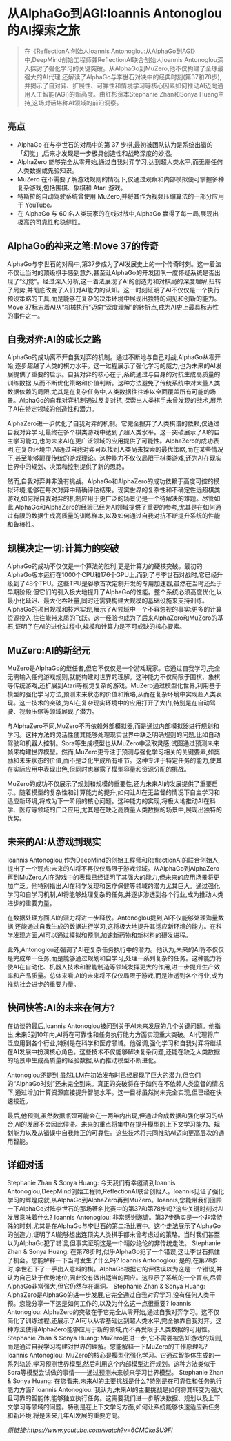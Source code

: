 # 从AlphaGo到AGI:Ioannis Antonoglou的AI探索之旅

>在《ReflectionAI创始人Ioannis Antonoglou:从AlphaGo到AGI》中,DeepMind创始工程师兼ReflectionAI联合创始人Ioannis Antonoglou深入探讨了强化学习的关键突破。从AlphaGo到MuZero,他不仅构建了全球最强大的AI代理,还解读了AlphaGo与李世石对决中的经典时刻(第37和78步),并揭示了自对弈、扩展性、可靠性和情境学习等核心因素如何推动AI迈向通用人工智能(AGI)的新高度。由红杉资本Stephanie Zhan和Sonya Huang主持,这场对话堪称AI领域的前沿洞察。

## 亮点
- AlphaGo 在与李世石的对局中的第 37 步棋,最初被团队认为是系统出错的「幻觉」,后来才发现是一步极具创造性和战略深度的妙招。  
- AlphaZero 能够完全从零开始,通过自我对弈学习,达到超人类水平,而无需任何人类数据或先验知识。  
- MuZero 在不需要了解游戏规则的情况下,仅通过观察和内部模拟便可掌握多种复杂游戏,包括围棋、象棋和 Atari 游戏。  
- 特斯拉的自动驾驶系统曾使用 MuZero,并将其作为视频压缩算法的一部分应用于 YouTube。  
- 在 AlphaGo 与 60 名人类玩家的在线对战中,AlphaGo 赢得了每一局,展现出极高的可靠性和稳健性。

## AlphaGo的神来之笔:Move 37的传奇
AlphaGo与李世石的对局中,第37步成为了AI发展史上的一个传奇时刻。这一着法不仅让当时的顶级棋手感到意外,甚至让AlphaGo的开发团队一度怀疑系统是否出现了“幻觉”。经过深入分析,这一着法展现了AI的创造力和对棋局的深度理解,扭转了局势,并彻底改变了人们对AI能力的认知。这一时刻证明了AI不仅仅是一个执行预设策略的工具,而是能够在复杂的决策环境中展现出独特的洞见和创新的能力。Move 37标志着AI从“机械执行”迈向“深度理解”的转折点,成为AI史上最具标志性的事件之一。

## 自我对弈:AI的成长之路
AlphaGo的成功离不开自我对弈的机制。通过不断地与自己对战,AlphaGo从零开始,逐步超越了人类的棋力水平。这一过程展示了强化学习的威力,也为未来的AI发展提供了重要的启示。自我对弈的核心在于,系统通过与自身的对抗生成高质量的训练数据,从而不断优化策略和价值判断。这种方法避免了传统系统中对大量人类数据依赖的局限,尤其是在复杂任务中,人类数据往往难以全面覆盖所有可能的场景。AlphaGo的自我对弈机制通过反复对抗,探索出人类棋手未曾发现的战术,展示了AI在特定领域的创造性和潜力。

AlphaZero进一步优化了自我对弈的机制。它完全摒弃了人类棋谱的依赖,仅通过自我对弈学习,最终在多个棋类游戏中达到了超人类水平。这一突破展示了AI的自主学习能力,也为未来AI在更广泛领域的应用提供了可能性。AlphaZero的成功表明,在复杂环境中,AI通过自我对弈可以找到人类尚未探索的最优策略,而在某些情况下,甚至能够颠覆传统的游戏理论。这种能力不仅仅局限于棋类游戏,还为AI在现实世界中的规划、决策和控制提供了新的思路。

然而,自我对弈并非没有挑战。AlphaGo和AlphaZero的成功依赖于高度可控的模拟环境,能够在每次对弈中精确评估结果。现实世界的复杂性和不确定性远超棋类游戏,如何将自我对弈的机制应用于更广泛的场景仍是一个待解决的难题。尽管如此,AlphaGo和AlphaZero的经验已经为AI领域提供了重要的参考,尤其是在如何通过有限的数据生成高质量的训练样本,以及如何通过自我对抗不断提升系统的性能和鲁棒性。

## 规模决定一切:计算力的突破
AlphaGo的成功不仅仅是一个算法的胜利,更是计算力的硬核突破。最初的AlphaGo版本运行在1000个CPU和176个GPU上,而到了与李世石对战时,它已经升级到了48个TPU。这些TPU是谷歌首次定制开发的专用加速器,虽然在当时还处于早期阶段,但它们的引入极大地提升了AlphaGo的性能。整个系统必须高度优化,以最小化延迟、最大化吞吐量,同时还需要构建大规模的基础设施来支持训练。AlphaGo的项目规模和技术实现,展示了AI领域中一个不容忽视的事实:更多的计算资源投入,往往能带来质的飞跃。这一经验也成为了后来AlphaZero和MuZero的基石,证明了在AI的进化过程中,规模和计算力是不可或缺的核心要素。

## MuZero:AI的新纪元
MuZero是AlphaGo的继任者,但它不仅仅是一个游戏玩家。它通过自我学习,完全无需输入任何游戏规则,就能构建对世界的理解。这种能力不仅局限于围棋、象棋等传统游戏,还扩展到Atari等视觉复杂的游戏。MuZero通过模型化世界,利用基于模型的强化学习方法,预测未来状态的价值和策略,从而在复杂环境中实现超人类表现。这一技术的突破,为AI在复杂现实环境中的应用打开了大门,特别是在自动驾驶、视频压缩等领域展现了潜力。

与AlphaZero不同,MuZero不再依赖外部模拟器,而是通过内部模拟器进行规划和学习。这种方法的灵活性使其能够处理现实世界中缺乏明确规则的问题,比如自动驾驶和机器人控制。Sora等生成模型也从MuZero中汲取灵感,试图通过预测未来帧来构建世界模型。然而,MuZero更专注于预测与强化学习相关的关键要素,如奖励和未来状态的价值,而不是泛化生成所有细节。这种专注于特定任务的能力,使其在实际应用中表现出色,但同时也暴露了模型容量和资源分配的挑战。

MuZero的成功不仅展示了规划和规模的重要性,还为未来AI的发展提供了重要启示。随着模型的复杂性和计算能力的提升,如何让AI在无监督的情况下自主学习和适应新环境,将成为下一阶段的核心问题。这种能力的实现,将极大地推动AI在科学、医疗等领域的广泛应用,尤其是在缺乏高质量人类数据的场景中,展现出独特的优势。

## 未来的AI:从游戏到现实
Ioannis Antonoglou,作为DeepMind的创始工程师和ReflectionAI的联合创始人,提出了一个观点:未来的AI将不再仅仅局限于游戏领域。从AlphaGo到AlphaZero再到MuZero,AI在游戏中的表现已经证明了其强大的能力,但未来的应用场景将更加广泛。他特别指出,AI在科学发现和医疗保健等领域的潜力尤其巨大。通过强化学习和自学习机制,AI将能够处理复杂的任务,并逐步渗透到各个行业,成为推动人类进步的重要力量。

在数据处理方面,AI的潜力将进一步释放。Antonoglou提到,AI不仅能够处理海量数据,还能通过自我生成的数据进行学习,这将极大地提升其适应新环境的能力。在科学发现方面,AI可以通过模拟和预测,加速新药物和新材料的研发进程。

此外,Antonoglou还强调了AI在复杂任务执行中的潜力。他认为,未来的AI将不仅仅是完成单一任务,而是能够通过规划和自学习,处理一系列复杂的任务。这种能力将使AI在自动化、机器人技术和智能制造等领域发挥更大的作用,进一步提升生产效率和产品质量。总体来看,AI的未来将不仅仅局限于游戏,而是渗透到各个行业,成为推动社会进步的重要力量。

## 快问快答:AI的未来在何方?
在访谈的最后,Ioannis Antonoglou被问到关于AI未来发展的几个关键问题。他指出,未来5到10年内,AI将在可靠性和任务执行能力方面实现重大突破。AI代理将广泛应用到各个行业,特别是在科学和医疗领域。他强调,强化学习和自我对弈将继续在AI发展中扮演核心角色。这些技术不仅能够解决复杂问题,还能在缺乏人类数据的场景中生成高质量的经验数据,从而推动模型不断进化。

Antonoglou还提到,虽然LLM在初始发布时已经展现了巨大的潜力,但它们的“AlphaGo时刻”还未完全到来。真正的突破将在于如何在不依赖人类监督的情况下,通过增加计算资源直接提升智能水平。这一目标虽然尚未完全实现,但已经在快速接近。

最后,他预测,虽然数据瓶颈可能会在一两年内出现,但通过合成数据和强化学习的结合,AI的发展不会因此停滞。未来的重点将集中在提升模型的上下文学习能力、规划能力以及从错误中自我修正的可靠性。这些技术将共同推动AI迈向更高层次的通用智能。

## 详细对话
Stephanie Zhan & Sonya Huang: 今天我们有幸邀请到Ioannis Antonoglou,DeepMind创始工程师,ReflectionAI联合创始人。Ioannis见证了强化学习的辉煌成就,从AlphaGo到AlphaZero再到MuZero。Ioannis,您能带我们回顾一下AlphaGo对阵李世石的那场著名比赛中的第37和第78步吗?这些关键时刻对AI发展意味着什么?
Ioannis Antonoglou: 非常感谢邀请。第37步确实是一个非常特殊的时刻,尤其是在AlphaGo与李世石的第二场比赛中。这个走法展示了AlphaGo的创造力,证明了AI能够想出连顶尖人类棋手都未曾考虑过的策略。当时我们甚至以为AlphaGo犯了错误,但事实证明这是一个精妙绝伦的非传统走法。
Stephanie Zhan & Sonya Huang: 在第78步时,似乎AlphaGo犯了一个错误,这让李世石抓住了机会。您能解释一下当时发生了什么吗?
Ioannis Antonoglou: 是的,在第78步时,李世石下了一手出人意料的棋。AlphaGo根据它的评估误以为这是一个错误,并认为自己处于优势地位,因此没有做出适当的回应。这显示了系统的一个盲点,尽管AlphaGo非常强大,但它仍然存在漏洞。
Stephanie Zhan & Sonya Huang: AlphaZero是AlphaGo的进一步发展,它完全通过自我对弈学习,没有任何人类干预。您能分享一下这是如何工作的,以及为什么这一点很重要?
Ioannis Antonoglou: AlphaZero的突破在于它完全从零开始,通过自我对弈学习。这不仅简化了训练过程,还展示了AI可以从零基础达到超人类水平,完全依靠自我对弈。这种方法使得AlphaZero能够应用于新的领域,而不再受限于人类数据的可用性。
Stephanie Zhan & Sonya Huang: MuZero更进一步,它不需要被告知游戏的规则,而是通过自我学习构建对世界的理解。您能解释一下MuZero的工作原理吗?
Ioannis Antonoglou: MuZero的核心是模型化强化学习。它通过智能体生成的一系列轨迹,学习预测世界模型,然后利用这个内部模型进行规划。这种方法类似于Sora等模型尝试做的事情——通过预测未来帧来学习世界模型。
Stephanie Zhan & Sonya Huang: 在您看来,未来AI的主要挑战是什么?特别是在可靠性和任务执行能力方面?
Ioannis Antonoglou: 我认为,未来AI的主要挑战是如何将其转变为强大且可靠的智能体,能够独立执行任务。这需要我们进一步解决数据、规划以及上下文学习等领域的问题。特别是在上下文学习方面,如何让系统能够快速适应新任务和新环境,将是未来几年AI发展的重要方向。

_原链接:https://www.youtube.com/watch?v=6CMCkeSU9FI_
